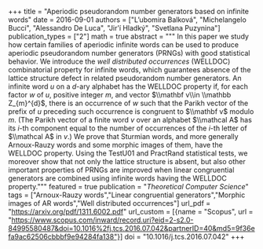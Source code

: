 +++
title = "Aperiodic pseudorandom number generators based on infinite words"
date = 2016-09-01
authors = ["L’ubomira Balková", "Michelangelo Bucci", "Alessandro De Luca", "Jir’í Hladký", "Svetlana Puzynina"]
publication_types = ["2"]
math = true
abstract = """
In this paper we study how certain families of aperiodic infinite
words can be used to produce aperiodic pseudorandom number
generators (PRNGs) with good statistical behavior. We introduce
the *well distributed occurrences* (WELLDOC) combinatorial
property for infinite words, which guarantees
absence of the lattice structure defect in related
pseudorandom number generators. An infinite word $u$ on a $d$-ary
alphabet has the WELLDOC property if, for each factor $w$ of $u$,
positive integer $m$, and vector $\\mathbf v\\in \\mathbb Z_{m}^{d}$, there
is an occurrence of $w$ such that the Parikh vector of the prefix
of $u$ preceding such occurrence is congruent to $\\mathbf v$
modulo $m$. (The Parikh vector of a finite word $v$ over an alphabet
$\\mathcal A$ has its $i$-th component equal to the number of occurrences of the
$i$-th letter of $\\mathcal A$ in $v$.)
We prove that Sturmian words, and more generally
Arnoux-Rauzy words and some morphic images of them, have the WELLDOC
property. Using the TestU01 and
PractRand statistical tests, we moreover show
that not only the lattice structure is absent, but also other
important properties of PRNGs are improved when linear
congruential generators are combined using infinite words having
the WELLDOC property."""
featured = true
publication = "*Theoretical Computer Science*"
tags = ["Arnoux-Rauzy words","Linear congruential generators","Morphic images of AR words","Well distributed occurrences"]
url_pdf = "https://arxiv.org/pdf/1311.6002.pdf"
url_custom = [{name = "Scopus", url = "https://www.scopus.com/inward/record.uri?eid=2-s2.0-84995580487&doi=10.1016%2fj.tcs.2016.07.042&partnerID=40&md5=9f36efa9ac62506cbbbf9e94284fa138"}]
doi = "10.1016/j.tcs.2016.07.042"
+++
